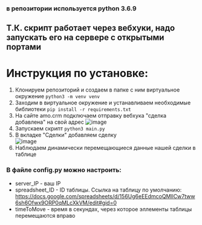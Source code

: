### в репозитории используется python 3.6.9
## Т.К. скрипт работает через вебхуки, надо запускать его на сервере с открытыми портами
# Инструкция по установке:
1) Клонируем репозиторий и создаем в папке с ним виртуальное окружение `python3 -m venv venv`
2) Заходим в виртуальное окружение и устанавливаем необходимые библиотеки `pip install -r requirements.txt`
3) На сайте amo.crm подключаем отправку вебхука "сделка добавлена" на свой адрес ![image](https://user-images.githubusercontent.com/113298713/209864894-3a47d564-0a22-424b-ba01-f9b85c04950d.png)
4) Запускаем скрипт `python3 main.py`
5) В вкладке "Сделки" добавляем сделку                                  
![image](https://user-images.githubusercontent.com/113298713/209865586-768e4b3b-3f88-43d4-aacf-22c05d277c73.png)
6) Наблюдаем динамически перемещающиеся данные нашей сделки в таблице




### В файле config.py можно настроить:
- server_IP - ваш IP
- spreadsheet_ID - ID таблицы. Ссылка на таблицу по умолчанию: https://docs.google.com/spreadsheets/d/156Ug6eEEdmcoQMllCw7tww6sh6Ofwx9ORP0qMLcXkVM/edit#gid=0
- timeToMove - время в секундах, через которое эллементы таблицы перемещаются вправо
